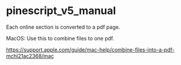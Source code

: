 # pinescript_v5_manual

Each online section is converted to a pdf page.

MacOS:  Use this to combine files to one pdf.

https://support.apple.com/guide/mac-help/combine-files-into-a-pdf-mchl21ac2368/mac


